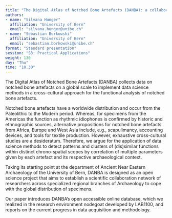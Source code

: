 ```yaml
---
title: "The Digital Atlas of Notched Bone Artefacts (DANBA): a collaborative open science database"
authors:
- name: "Silvana Hunger"
  affiliation: "University of Bern"
  email: "silvana.hunger@unibe.ch"
- name: "Sebastian Borkowski"
  affiliation: "University of Bern"
  email: "sebastian.borkowski@unibe.ch"
format: "Standard presentation"
session: "S3: Practical Applications"
weight: 130
day: "Thu"
time: "10.30"
---
```


The Digital Atlas of Notched Bone Artefacts (DANBA) collects data on notched bone artefacts on a global scale to implement data science methods in a cross-cultural approach for the functional analysis of notched bone artefacts.

Notched bone artefacts have a worldwide distribution and occur from the Paleolithic to the Modern period. Whereas, for specimens from the Americas the function as rhythmic idiophones is confirmed by historic and ethnographic sources, alternative propositions for notched bone artefacts from Africa, Europe and West Asia include, e.g., scapulimancy, accounting devices, and tools for textile production. However, exhaustive cross-cultural studies are a desideratum. Therefore, we argue for the application of data science methods to detect patterns and clusters of (dis)similar functions within distinct chrono-spatial scopes by correlation of multiple parameters given by each artefact and its respective archaeological context.

Taking its starting point at the department of Ancient Near Eastern Archaeology of the University of Bern, DANBA is designed as an open science project that aims to establish a scientific collaboration network of researchers across specialized regional branches of Archaeology to cope with the global distribution of specimens.

Our paper introduces DANBA’s open accessible online database, which we realized in the research environment nodegoat developed by LAB1100, and reports on the current progress in data acquisition and methodology.
